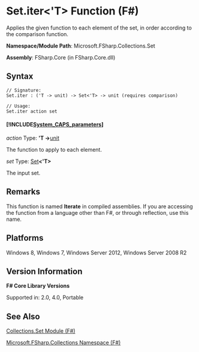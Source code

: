 # Set.iter<'T> Function (F#)

Applies the given function to each element of the set, in order according to the comparison function.

**Namespace/Module Path**: Microsoft.FSharp.Collections.Set

**Assembly**: FSharp.Core (in FSharp.Core.dll)


## Syntax

```
// Signature:
Set.iter : ('T -> unit) -> Set<'T> -> unit (requires comparison)

// Usage:
Set.iter action set
```

#### [!INCLUDE[System_CAPS_parameters](//System/Token/System_CAPS_parameters_md.md)]
*action*
Type: **'T -&gt;**[unit](http://msdn.microsoft.com/en-us/library/00b837c2-6c8a-483a-87d3-0479c64037a7)


The function to apply to each element.


*set*
Type: [Set](http://msdn.microsoft.com/en-us/library/50cebdce-0cd7-4c5c-8ebc-f3a9e90b38d8)**&lt;'T&gt;**


The input set.




## Remarks
This function is named **Iterate** in compiled assemblies. If you are accessing the function from a language other than F#, or through reflection, use this name.


## Platforms
Windows 8, Windows 7, Windows Server 2012, Windows Server 2008 R2


## Version Information
**F# Core Library Versions**

Supported in: 2.0, 4.0, Portable




## See Also
[Collections.Set Module &#40;F&#35;&#41;](Collections.Set+Module+%28FSharp%29.md)

[Microsoft.FSharp.Collections Namespace &#40;F&#35;&#41;](Microsoft.FSharp.Collections+Namespace+%28FSharp%29.md)

